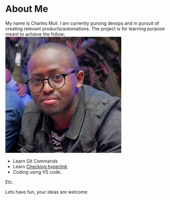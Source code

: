 # About Me
My name is Charles Muli. I am currently pursing devops and in pursuit of creating relevant products/automations. The project is for learning purpose meant to achieve the follow;
<img src="images/chax.jpg" alt="Image of Charles">

* Learn Git Commands
* Learn [Checking hyperlink](https://www.google.com)
* Coding using VS code.

Etc.

Lets have fun, your ideas are welcome.


